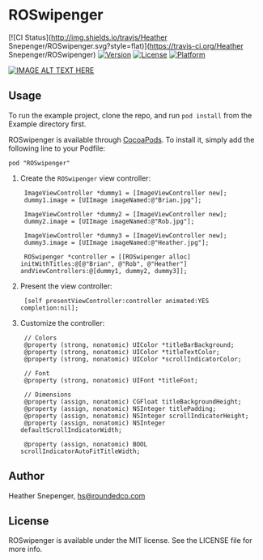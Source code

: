 # ROSwipenger

[![CI Status](http://img.shields.io/travis/Heather Snepenger/ROSwipenger.svg?style=flat)](https://travis-ci.org/Heather Snepenger/ROSwipenger)
[![Version](https://img.shields.io/cocoapods/v/ROSwipenger.svg?style=flat)](http://cocoadocs.org/docsets/ROSwipenger)
[![License](https://img.shields.io/cocoapods/l/ROSwipenger.svg?style=flat)](http://cocoadocs.org/docsets/ROSwipenger)
[![Platform](https://img.shields.io/cocoapods/p/ROSwipenger.svg?style=flat)](http://cocoadocs.org/docsets/ROSwipenger)

[![IMAGE ALT TEXT HERE](http://img.youtube.com/vi/YOUTUBE_VIDEO_ID_HERE/0.jpg)](http://www.youtube.com/watch?v=btf7v6Glbg8)

## Usage

To run the example project, clone the repo, and run `pod install` from the Example directory first.

ROSwipenger is available through [CocoaPods](http://cocoapods.org). To install
it, simply add the following line to your Podfile:

    pod "ROSwipenger"


1. Create the `ROSwipenger` view controller:

    	ImageViewController *dummy1 = [ImageViewController new];
    	dummy1.image = [UIImage imageNamed:@"Brian.jpg"];
    
    	ImageViewController *dummy2 = [ImageViewController new];
    	dummy2.image = [UIImage imageNamed:@"Rob.jpg"];
    
    	ImageViewController *dummy3 = [ImageViewController new];
    	dummy3.image = [UIImage imageNamed:@"Heather.jpg"];
    
    	ROSwipenger *controller = [[ROSwipenger alloc] initWithTitles:@[@"Brian", @"Rob", @"Heather"] andViewControllers:@[dummy1, dummy2, dummy3]];

    	
    	
    	
2. Present the view controller:

		[self presentViewController:controller animated:YES completion:nil];
		
3. Customize the controller:

		// Colors
		@property (strong, nonatomic) UIColor *titleBarBackground;
		@property (strong, nonatomic) UIColor *titleTextColor;
		@property (strong, nonatomic) UIColor *scrollIndicatorColor;

		// Font
		@property (strong, nonatomic) UIFont *titleFont;

		// Dimensions
		@property (assign, nonatomic) CGFloat titleBackgroundHeight;
		@property (assign, nonatomic) NSInteger titlePadding;
		@property (assign, nonatomic) NSInteger scrollIndicatorHeight;
		@property (assign, nonatomic) NSInteger defaultScrollIndicatorWidth;

		@property (assign, nonatomic) BOOL scrollIndicatorAutoFitTitleWidth;




## Author

Heather Snepenger, hs@roundedco.com

## License

ROSwipenger is available under the MIT license. See the LICENSE file for more info.

